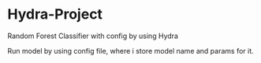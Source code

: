 # Hydra-Project
Random Forest Classifier with config by using Hydra

Run model by using config file, where i store model name and params for it. 
